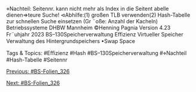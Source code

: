 ⋄Nachteil: Seitennr. kann nicht mehr als Index in die Seitent abelle dienen⇒teure Suche!
⊲Abhilfe:(1) großen TLB verwenden(2) Hash-Tabelle zur schnellen Suche einsetzen (Gr ¨oße: Anzahl der Kacheln)
Betriebssysteme DHBW Mannheim ©Henning Pagnia Version 4.23 Fr¨uhjahr 2023 BS–130Speicherverwaltung Eﬃzienz Virtueller Speicher
Verwaltung des Hintergrundspeichers
•Swap Space

   Tags & Topics:
   #Eﬃzienz
   #Hash
   #BS–130Speicherverwaltung
   #⋄Nachteil
   #Hash-Tabelle
   #Seitennr

[Previous: #BS-Folien_326](BS-Folien_326.md)

[Next: #BS-Folien_326](BS-Folien_326.md)
